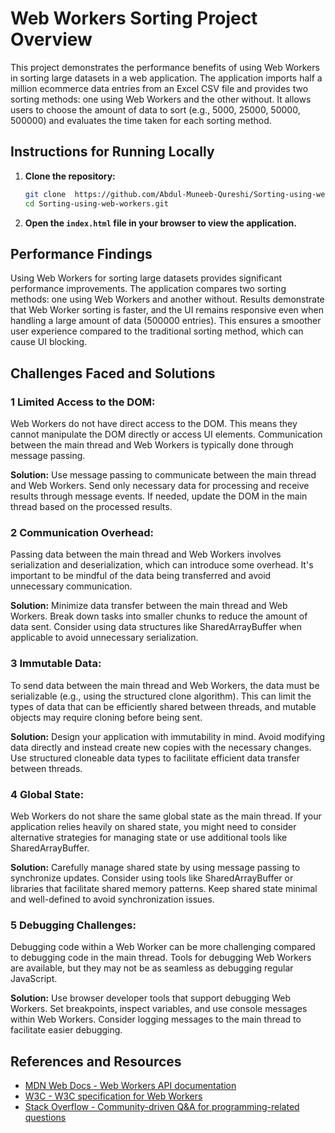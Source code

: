 # Web Workers Sorting Project Overview

This project demonstrates the performance benefits of using Web Workers in sorting large datasets in a web application. The application imports half a million ecommerce data entries from an Excel CSV file and provides two sorting methods: one using Web Workers and the other without. It allows users to choose the amount of data to sort (e.g., 5000, 25000, 50000, 500000) and evaluates the time taken for each sorting method.

## Instructions for Running Locally

1. **Clone the repository:**

    ```bash
    git clone  https://github.com/Abdul-Muneeb-Qureshi/Sorting-using-web-workers.git
    cd Sorting-using-web-workers.git
    ```

2. **Open the `index.html` file in your browser to view the application.**

## Performance Findings

Using Web Workers for sorting large datasets provides significant performance improvements. The application compares two sorting methods: one using Web Workers and another without. Results demonstrate that Web Worker sorting is faster, and the UI remains responsive even when handling a large amount of data (500000 entries). This ensures a smoother user experience compared to the traditional sorting method, which can cause UI blocking.

## Challenges Faced and Solutions

### 1 Limited Access to the DOM:
Web Workers do not have direct access to the DOM. This means they cannot manipulate the DOM directly or access UI elements. Communication between the main thread and Web Workers is typically done through message passing.

**Solution:** Use message passing to communicate between the main thread and Web Workers. Send only necessary data for processing and receive results through message events. If needed, update the DOM in the main thread based on the processed results.

### 2 Communication Overhead:
Passing data between the main thread and Web Workers involves serialization and deserialization, which can introduce some overhead. It's important to be mindful of the data being transferred and avoid unnecessary communication.

**Solution:** Minimize data transfer between the main thread and Web Workers. Break down tasks into smaller chunks to reduce the amount of data sent. Consider using data structures like SharedArrayBuffer when applicable to avoid unnecessary serialization.

### 3 Immutable Data:
To send data between the main thread and Web Workers, the data must be serializable (e.g., using the structured clone algorithm). This can limit the types of data that can be efficiently shared between threads, and mutable objects may require cloning before being sent.

**Solution:** Design your application with immutability in mind. Avoid modifying data directly and instead create new copies with the necessary changes. Use structured cloneable data types to facilitate efficient data transfer between threads.

### 4 Global State:
Web Workers do not share the same global state as the main thread. If your application relies heavily on shared state, you might need to consider alternative strategies for managing state or use additional tools like SharedArrayBuffer.

**Solution:** Carefully manage shared state by using message passing to synchronize updates. Consider using tools like SharedArrayBuffer or libraries that facilitate shared memory patterns. Keep shared state minimal and well-defined to avoid synchronization issues.

### 5 Debugging Challenges:
Debugging code within a Web Worker can be more challenging compared to debugging code in the main thread. Tools for debugging Web Workers are available, but they may not be as seamless as debugging regular JavaScript.

**Solution:** Use browser developer tools that support debugging Web Workers. Set breakpoints, inspect variables, and use console messages within Web Workers. Consider logging messages to the main thread to facilitate easier debugging.

## References and Resources

- [MDN Web Docs - Web Workers API documentation](https://developer.mozilla.org/en-US/docs/Web/API/Web_Workers_API)
- [W3C - W3C specification for Web Workers](https://www.w3schools.com/html/html5_webworkers.asp)
- [Stack Overflow - Community-driven Q&A for programming-related questions](https://stackoverflow.com/)
